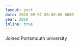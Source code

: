 ```yaml
---
layout: post
date: 2018-09-01 00:00:00-0000
year: 2018
inline: true
---
```


Joined Portsmouth university
